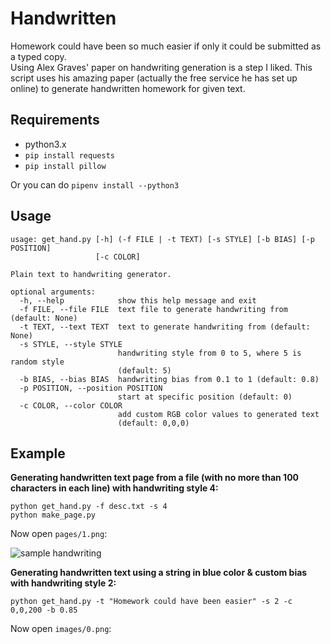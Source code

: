 Handwritten
===========

Homework could have been so much easier if only it could be submitted as a typed copy.  
Using Alex Graves' paper on handwriting generation is a step I liked. 
This script uses his amazing paper (actually the free service he has set up online) to
generate handwritten homework for given text.

Requirements
----

- python3.x
- `pip install requests`
- `pip install pillow`

Or you can do `pipenv install --python3`

Usage
-----

```
usage: get_hand.py [-h] (-f FILE | -t TEXT) [-s STYLE] [-b BIAS] [-p POSITION]
                   [-c COLOR]

Plain text to handwriting generator.

optional arguments:
  -h, --help            show this help message and exit
  -f FILE, --file FILE  text file to generate handwriting from (default: None)
  -t TEXT, --text TEXT  text to generate handwriting from (default: None)
  -s STYLE, --style STYLE
                        handwriting style from 0 to 5, where 5 is random style
                        (default: 5)
  -b BIAS, --bias BIAS  handwriting bias from 0.1 to 1 (default: 0.8)
  -p POSITION, --position POSITION
                        start at specific position (default: 0)
  -c COLOR, --color COLOR
                        add custom RGB color values to generated text
                        (default: 0,0,0)
```

Example
-------

**Generating handwritten text page from a file (with no more than 100 characters in each line) with handwriting style 4:**
```
python get_hand.py -f desc.txt -s 4
python make_page.py
```
Now open `pages/1.png`:

![sample handwriting](https://i.imgur.com/9SPwYnd.png)

**Generating handwritten text using a string in blue color & custom bias with handwriting style 2:**
```
python get_hand.py -t "Homework could have been easier" -s 2 -c 0,0,200 -b 0.85
```
Now open `images/0.png`:


